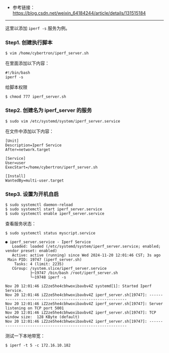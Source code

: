 
* 参考链接：https://blog.csdn.net/weixin_64184244/article/details/131515184

----

这里以添加 `iperf -s` 服务为例。

### Step1. 创建执行脚本
```shell
$ vim /home/cybertron/iperf_server.sh
```

在里面添加以下内容：
```shell
#!/bin/bash
iperf -s
```

给脚本权限
```shell
$ chmod 777 iperf_server.sh
```

### Step2. 创建名为 iperf_server 的服务

```shell
$ sudo vim /etc/systemd/system/iperf_server.service
```

在文件中添加以下内容：
```shell
[Unit]
Description=Iperf Service
After=network.target
 
[Service]
User=user
ExecStart=/home/cybertron/iperf_server.sh
 
[Install]
WantedBy=multi-user.target
```

### Step3. 设置为开机自启

```shell
$ sudo systemctl daemon-reload
$ sudo systemctl start iperf_server.service
$ sudo systemctl enable iperf_server.service
```

查看服务状态：
```shell
$ sudo systemctl status myscript.service

● iperf_server.service - Iperf Service
   Loaded: loaded (/etc/systemd/system/iperf_server.service; enabled; vendor preset: enabled)
   Active: active (running) since Wed 2024-11-20 12:01:46 CST; 3s ago
 Main PID: 19747 (iperf_server.sh)
    Tasks: 4 (limit: 2235)
   CGroup: /system.slice/iperf_server.service
           ├─19747 /bin/bash /root/iperf_server.sh
           └─19748 iperf -s

Nov 20 12:01:46 iZ2ze5he4cbhwoxibavbv4Z systemd[1]: Started Iperf Service.
Nov 20 12:01:46 iZ2ze5he4cbhwoxibavbv4Z iperf_server.sh[19747]: ------------------------------------------------------------
Nov 20 12:01:46 iZ2ze5he4cbhwoxibavbv4Z iperf_server.sh[19747]: Server listening on TCP port 5001
Nov 20 12:01:46 iZ2ze5he4cbhwoxibavbv4Z iperf_server.sh[19747]: TCP window size:  128 KByte (default)
Nov 20 12:01:46 iZ2ze5he4cbhwoxibavbv4Z iperf_server.sh[19747]: ------------------------------------------------------------
```

测试一下本地带宽：
```shell
$ iperf -t 5 -c 172.16.10.182
```